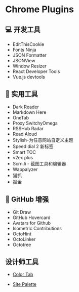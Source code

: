 # Chrome Plugins

## 💻 开发工具

* EditThisCookie
* Fonts Ninja
* JSON Formatter
* JSONView
* Window Resizer
* React Developer Tools
* Vue.js devtools

## 🔧 实用工具

* Dark Reader
* Markdown Here
* OneTab
* Proxy SwitchyOmega
* RSSHub Radar
* Read Aloud
* Stylish-为任意网站自定义主题
* Speed dial 2 新标签
* Smart TOC
* v2ex plus
* Scrn.li - 截图工具和编辑器
* Wappalyzer
* 猫抓
* 掘金

## 🌈 GitHub 增强

* Git Draw
* GitHub Hovercard
* Avatars for Github
* Isometric Contributions
* OctoHint
* OctoLinker
* Octotree

## 设计师工具

* [Color Tab](https://chrome.google.com/webstore/detail/color-tab/hchlgfaicmddilenlflajnmomalehbom/related)

* [Site Palette](https://chrome.google.com/webstore/detail/site-palette/pekhihjiehdafocefoimckjpbkegknoh)
